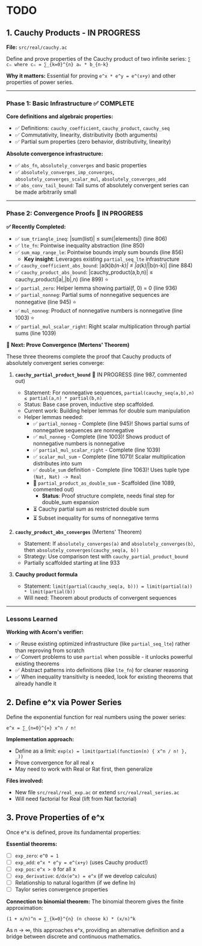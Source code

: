 # TODO

## 1. Cauchy Products - IN PROGRESS

**File:** `src/real/cauchy.ac`

Define and prove properties of the Cauchy product of two infinite series: `∑ cₙ where cₙ = ∑_{k=0}^{n} aₖ * b_{n-k}`

**Why it matters:** Essential for proving `e^x * e^y = e^(x+y)` and other properties of power series.

---

### Phase 1: Basic Infrastructure ✅ COMPLETE

**Core definitions and algebraic properties:**
- ✅ Definitions: `cauchy_coefficient`, `cauchy_product`, `cauchy_seq`
- ✅ Commutativity, linearity, distributivity (both arguments)
- ✅ Partial sum properties (zero behavior, distributivity, linearity)

**Absolute convergence infrastructure:**
- ✅ `abs_fn`, `absolutely_converges` and basic properties
- ✅ `absolutely_converges_imp_converges`, `absolutely_converges_scalar_mul`, `absolutely_converges_add`
- ✅ `abs_conv_tail_bound`: Tail sums of absolutely convergent series can be made arbitrarily small

---

### Phase 2: Convergence Proofs 🚧 IN PROGRESS

**✅ Recently Completed:**
- ✅ `sum_triangle_ineq`: |sum(list)| ≤ sum(|elements|) (line 806)
- ✅ `lte_fn`: Pointwise inequality abstraction (line 850)
- ✅ `sum_map_range_le`: Pointwise bounds imply sum bounds (line 856)
  - **Key insight**: Leverages existing `partial_seq_lte` infrastructure
- ✅ `cauchy_coefficient_abs_bound`: |a(k)*b(n-k)| ≤ |a(k)|*|b(n-k)| (line 884)
- ✅ `cauchy_product_abs_bound`: |cauchy_product(a,b,n)| ≤ cauchy_product(|a|,|b|,n) (line 899) ⭐
- ✅ `partial_zero`: Helper lemma showing partial(f, 0) = 0 (line 936)
- ✅ `partial_nonneg`: Partial sums of nonnegative sequences are nonnegative (line 945) ⭐
- ✅ `mul_nonneg`: Product of nonnegative numbers is nonnegative (line 1003) ⭐
- ✅ `partial_mul_scalar_right`: Right scalar multiplication through partial sums (line 1039)

**🎯 Next: Prove Convergence (Mertens' Theorem)**

These three theorems complete the proof that Cauchy products of absolutely convergent series converge:

1. **`cauchy_partial_product_bound`** 🚧 IN PROGRESS (line 987, commented out)
   - Statement: For nonnegative sequences, `partial(cauchy_seq(a,b),n) ≤ partial(a,n) * partial(b,n)`
   - Status: Base case proven, inductive step scaffolded.
   - Current work: Building helper lemmas for double sum manipulation
   - Helper lemmas needed:
     - ✅ `partial_nonneg` - Complete (line 945)! Shows partial sums of nonnegative sequences are nonnegative
     - ✅ `mul_nonneg` - Complete (line 1003)! Shows product of nonnegative numbers is nonnegative
     - ✅ `partial_mul_scalar_right` - Complete (line 1039)
     - ✅ `scalar_mul_sum` - Complete (line 1071)! Scalar multiplication distributes into sum
     - ✅ `double_sum` definition - Complete (line 1063)! Uses tuple type `(Nat, Nat) -> Real`
     - 🚧 `partial_product_as_double_sum` - Scaffolded (line 1089, commented out)
       - **Status**: Proof structure complete, needs final step for double_sum expansion
     - ⏳ Cauchy partial sum as restricted double sum
     - ⏳ Subset inequality for sums of nonnegative terms

2. **`cauchy_product_abs_converges`** (Mertens' Theorem)
   - Statement: If `absolutely_converges(a)` and `absolutely_converges(b)`, then `absolutely_converges(cauchy_seq(a, b))`
   - Strategy: Use comparison test with `cauchy_partial_product_bound`
   - Partially scaffolded starting at line 933

3. **Cauchy product formula**
   - Statement: `limit(partial(cauchy_seq(a, b))) = limit(partial(a)) * limit(partial(b))`
   - Will need: Theorem about products of convergent sequences

---

### Lessons Learned

**Working with Acorn's verifier:**
- ✅ Reuse existing optimized infrastructure (like `partial_seq_lte`) rather than reproving from scratch
- ✅ Convert problems to use `partial` when possible - it unlocks powerful existing theorems
- ✅ Abstract patterns into definitions (like `lte_fn`) for cleaner reasoning
- ✅ When inequality transitivity is needed, look for existing theorems that already handle it

## 2. Define e^x via Power Series

Define the exponential function for real numbers using the power series:
```
e^x = ∑_{n=0}^{∞} x^n / n!
```

**Implementation approach:**
- Define as a limit: `exp(x) = limit(partial(function(n) { x^n / n! }, _))`
- Prove convergence for all real x
- May need to work with Real or Rat first, then generalize

**Files involved:**
- New file `src/real/real_exp.ac` or extend `src/real/real_series.ac`
- Will need factorial for Real (lift from Nat factorial)

## 3. Prove Properties of e^x

Once e^x is defined, prove its fundamental properties:

**Essential theorems:**
- [ ] `exp_zero`: `e^0 = 1`
- [ ] `exp_add`: `e^x * e^y = e^(x+y)` (uses Cauchy product!)
- [ ] `exp_pos`: `e^x > 0` for all x
- [ ] `exp_derivative`: `d/dx(e^x) = e^x` (if we develop calculus)
- [ ] Relationship to natural logarithm (if we define ln)
- [ ] Taylor series convergence properties

**Connection to binomial theorem:**
The binomial theorem gives the finite approximation:
```
(1 + x/n)^n = ∑_{k=0}^{n} (n choose k) * (x/n)^k
```
As n → ∞, this approaches e^x, providing an alternative definition and a bridge between discrete and continuous mathematics.
